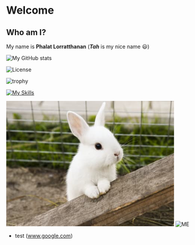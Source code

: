 # Welcome 

## Who am I?
My name is **Phalat Lorratthanan** 
(**_Tah_** is my nice name :smiley:)

![My GitHub stats](https://github-readme-stats.vercel.app/api?username=MyGitHubUsername&show_icons=true)

![License](https://img.shields.io/github/license/yourGitHubUsername/yourRepoName)

![trophy](https://github-profile-trophy.vercel.app/?username=yourGitHubUsername)

[![My Skills](https://skillicons.dev/icons?i=js,html,css,cpp,c,py,wasm)](https://skillicons.dev)

![ME](https://raw.githubusercontent.com/tah-Guylian/tah-Guylian/main/providence-animal-hospital-charlotte-are-rabbits-rodents-blog.jpeg)
![ME](https://i.natgeofe.com/n/548467d8-c5f1-4551-9f58-6817a8d2c45e/NationalGeographic_2572187_square.jpg)
- test (www.google.com)



